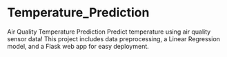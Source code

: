 # Temperature_Prediction
Air Quality Temperature Prediction Predict temperature using air quality sensor data! This project includes data preprocessing, a Linear Regression model, and a Flask web app for easy deployment.
